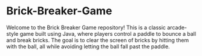 # Brick-Breaker-Game
Welcome to the Brick Breaker Game repository! This is a classic arcade-style game built using Java, where players control a paddle to bounce a ball and break bricks. The goal is to clear the screen of bricks by hitting them with the ball, all while avoiding letting the ball fall past the paddle.
